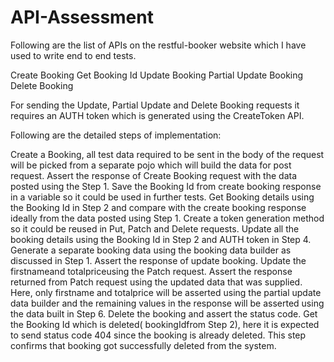 # API-Assessment
Following are the list of APIs on the restful-booker website which I have used to write end to end tests.

Create Booking
Get Booking Id
Update Booking
Partial Update Booking
Delete Booking

For sending the Update, Partial Update and Delete Booking requests it requires an AUTH token which is generated using the CreateToken API.

Following are the detailed steps of implementation:

Create a Booking, all test data required to be sent in the body of the request will be picked from a separate pojo which will build the data for post request.
Assert the response of Create Booking request with the data posted using the Step 1.
Save the Booking Id from create booking response in a variable so it could be used in further tests.
Get Booking details using the Booking Id in Step 2 and compare with the create booking response ideally from the data posted using Step 1.
Create a token generation method so it could be reused in Put, Patch and Delete requests.
Update all the booking details using the Booking Id in Step 2 and AUTH token in Step 4. Generate a separate booking data using the booking data builder as discussed in Step 1.
Assert the response of update booking.
Update the firstnameand totalpriceusing the Patch request.
Assert the response returned from Patch request using the updated data that was supplied. Here, only firstname and totalprice will be asserted using the partial update data builder and the remaining values in the response will be asserted using the data built in Step 6.
Delete the booking and assert the status code.
Get the Booking Id which is deleted( bookingIdfrom Step 2), here it is expected to send status code 404 since the booking is already deleted. This step confirms that booking got successfully deleted from the system.
